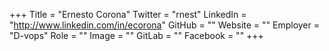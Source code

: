 +++
Title = "Ernesto Corona"
Twitter = "rnest"
LinkedIn = "http://www.linkedin.com/in/ecorona"
GitHub = ""
Website = ""
Employer = "D-vops"
Role = ""
Image = ""
GitLab = ""
Facebook = ""
+++

